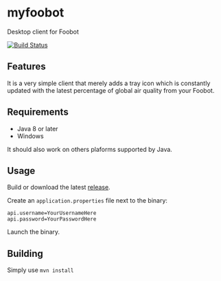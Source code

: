 # myfoobot
Desktop client for Foobot

[![Build Status](https://travis-ci.org/romainmoreau/myfoobot.svg?branch=master)](https://travis-ci.org/romainmoreau/myfoobot)

## Features

It is a very simple client that merely adds a tray icon which is constantly updated with the latest percentage of global air quality from your Foobot.

## Requirements

* Java 8 or later
* Windows

It should also work on others plaforms supported by Java.

## Usage

Build or download the latest [release](https://github.com/romainmoreau/myfoobot/releases).

Create an `application.properties` file next to the binary:

    api.username=YourUsernameHere
    api.password=YourPasswordHere

Launch the binary.

## Building

Simply use `mvn install`
